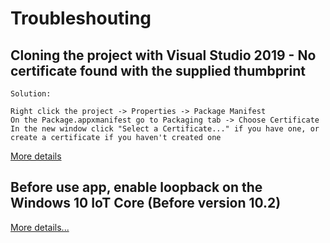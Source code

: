 # Troubleshouting

## Cloning the project with Visual Studio 2019 - No certificate found with the supplied thumbprint

    Solution:
    
    Right click the project -> Properties -> Package Manifest
    On the Package.appxmanifest go to Packaging tab -> Choose Certificate
    In the new window click "Select a Certificate..." if you have one, or create a certificate if you haven't created one

[More details](https://stackoverflow.com/questions/57578299/uwp-no-certificate-found-with-the-supplied-thumbprint)

## Before use app, enable loopback on the Windows 10 IoT Core (Before version 10.2)

[More details...](https://github.com/IntelliSenseIoT/XserverIoTOnboardTask.github.io/blob/master/Enable%20loopback%20on%20the%20Windows%2010%20IoT%20Core.md)
